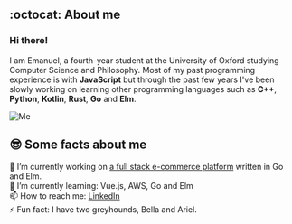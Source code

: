 ## :octocat: About me

### Hi there!

I am Emanuel, a fourth-year student at the University of Oxford studying Computer Science and Philosophy. Most of my past programming experience is with **JavaScript** but through the past few years I've been slowly working on learning other programming languages such as **C++**, **Python**, **Kotlin**, **Rust**, **Go** and **Elm**.

![Me](https://ibb.co/X2BkZ3K)

## 😎 Some facts about me

🔭 I’m currently working on [a full stack e-commerce platform](https://github.com/Rototu/storefront)  written in Go and Elm.  
🌱 I’m currently learning: Vue.js, AWS, Go and Elm  
📫 How to reach me: [LinkedIn](https://www.linkedin.com/in/emanuel-farauanu/)  
⚡ Fun fact: I have two greyhounds, Bella and Ariel.  
